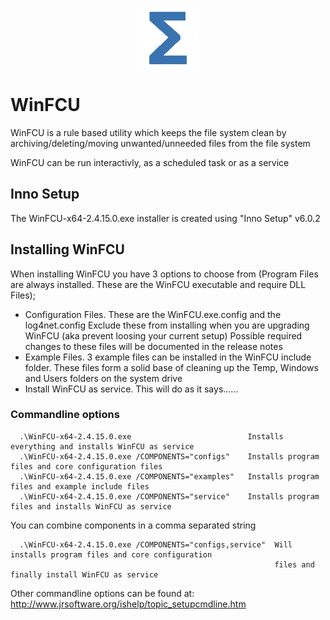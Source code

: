 <p align="center">
  <img src="logo\Total.png" alt="Total Productions"/>
</p>

# WinFCU
WinFCU is a rule based utility which keeps the file system clean by archiving/deleting/moving unwanted/unneeded files from the file system

WinFCU can be run interactivly, as a scheduled task or as a service

## Inno Setup

The WinFCU-x64-2.4.15.0.exe installer is created using "Inno Setup" v6.0.2

## Installing WinFCU

When installing WinFCU you have 3 options to choose from (Program Files are always installed. These are the WinFCU executable and require DLL Files);

- Configuration Files. These are the WinFCU.exe.config and the log4net.config
  Exclude these from installing when you are upgrading WinFCU (aka prevent loosing your current setup)
  Possible required changes to these files will be documented in the release notes
- Example Files. 3 example files can be installed in the WinFCU include folder. These files form a solid base of
  cleaning up the Temp, Windows and Users folders on the system drive
- Install WinFCU as service. This will do as it says......

### Commandline options

```
  .\WinFCU-x64-2.4.15.0.exe                          Installs everything and installs WinFCU as service
  .\WinFCU-x64-2.4.15.0.exe /COMPONENTS="configs"    Installs program files and core configuration files
  .\WinFCU-x64-2.4.15.0.exe /COMPONENTS="examples"   Installs program files and example include files
  .\WinFCU-x64-2.4.15.0.exe /COMPONENTS="service"    Installs program files and installs WinFCU as service
```

You can combine components in a comma separated string

```
  .\WinFCU-x64-2.4.15.0.exe /COMPONENTS="configs,service"  Will installs program files and core configuration
                                                           files and finally install WinFCU as service
```

Other commandline options can be found at: <http://www.jrsoftware.org/ishelp/topic_setupcmdline.htm>
